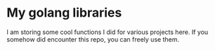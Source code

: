 <h1>My golang libraries</h1>

I am storing some cool functions I did for various projects here. If you somehow did encounter this repo, you can freely use them.